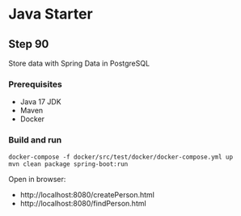 # Java Starter #

## Step 90

Store data with Spring Data in PostgreSQL

### Prerequisites
- Java 17 JDK
- Maven
- Docker

### Build and run

```shell
docker-compose -f docker/src/test/docker/docker-compose.yml up
mvn clean package spring-boot:run
```

Open in browser:
- http://localhost:8080/createPerson.html
- http://localhost:8080/findPerson.html
